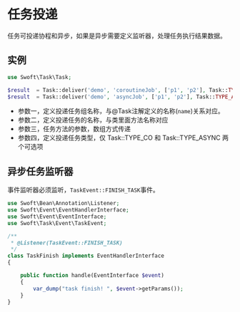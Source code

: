 # 任务投递
任务可投递协程和异步，如果是异步需要定义监听器，处理任务执行结果数据。

## 实例

```php
use Swoft\Task\Task;

$result  = Task::deliver('demo', 'coroutineJob', ['p1', 'p2'], Task::TYPE_CO);
$result  = Task::deliver('demo', 'asyncJob', ['p1', 'p2'], Task::TYPE_ASYNC);
```

- 参数一，定义投递任务组名称，与@Task注解定义的名称(`name`)关系对应。
- 参数二，定义投递任务的名称，与类里面方法名称对应
- 参数三，任务方法的参数，数组方式传递
- 参数四，定义投递任务类型，仅 Task::TYPE_CO 和 Task::TYPE_ASYNC 两个可选项

## 异步任务监听器

事件监听器必须监听，`TaskEvent::FINISH_TASK`事件。

```php
use Swoft\Bean\Annotation\Listener;
use Swoft\Event\EventHandlerInterface;
use Swoft\Event\EventInterface;
use Swoft\Task\Event\TaskEvent;

/**
 * @Listener(TaskEvent::FINISH_TASK)
 */
class TaskFinish implements EventHandlerInterface
{

    public function handle(EventInterface $event)
    {
        var_dump("task finish! ", $event->getParams());
    }
}
```
